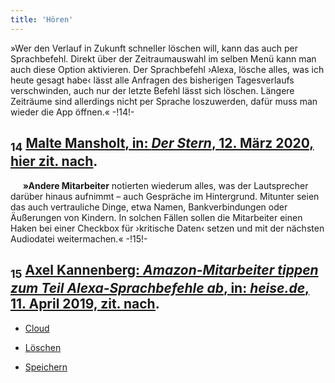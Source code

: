 ```yaml
---
title: 'Hören'
---
```


»Wer den Verlauf in Zukunft schneller löschen will, kann das auch per Sprachbefehl. Direkt über der Zeitraumauswahl im selben Menü kann man auch diese Option aktivieren. Der Sprachbefehl ›Alexa, lösche alles, was ich heute gesagt habe‹ lässt alle Anfragen des bisherigen Tagesverlaufs verschwinden, auch nur der letzte Befehl lässt sich löschen. Längere Zeiträume sind allerdings nicht per Sprache loszuwerden, dafür muss man wieder die App öffnen.« -!14!-
## <sub class="subscript">**14**</sub> [Malte Mansholt, in: _Der Stern_, 12. März 2020, hier zit. <u>nach</u>](https://www.stern.de/digital/online/amazon-echo--so-loeschen-sie-auf-einen-schlag-alles--was-sie-je-zu-alexa-gesagt-haben-8743604.html).
&nbsp;&nbsp;&nbsp;&nbsp; **»Andere Mitarbeiter** notierten wiederum alles, was der Lautsprecher darüber hinaus aufnimmt – auch Gespräche im Hintergrund. Mitunter seien das auch vertrauliche Dinge, etwa Namen, Bankverbindungen oder Äußerungen von Kindern. In solchen Fällen sollen die Mitarbeiter einen Haken bei einer Checkbox für ›kritische Daten‹ setzen und mit der nächsten Audiodatei weitermachen.« -!15!-
## <sub class="subscript">**15**</sub> [Axel Kannenberg: _Amazon-Mitarbeiter tippen zum Teil Alexa-Sprachbefehle ab_, in: _heise.de_, 11. April 2019, zit. <u>nach</u>](https://heise.de/-4374871).

* [Cloud](Clouds_de)

* [Löschen](Clear%20Skies_de)

* [Speichern](Deleting_de)
